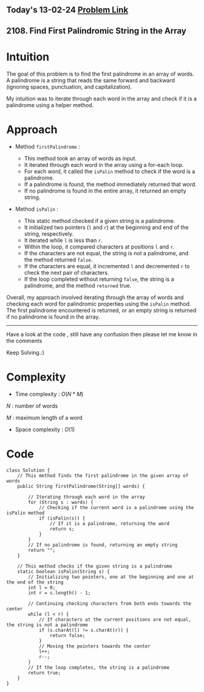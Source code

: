 ## Today's 13-02-24 [Problem Link](https://leetcode.com/problems/find-first-palindromic-string-in-the-array/description/?envType=daily-question&envId=2024-02-13)
## 2108. Find First Palindromic String in the Array

# Intuition
<!-- Describe your first thoughts on how to solve this problem. -->
The goal of this problem is to find the first palindrome in an array of words. A palindrome is a string that reads the same forward and backward (ignoring spaces, punctuation, and capitalization). 

My intuition was to iterate through each word in the array and check if it is a palindrome using a helper method.

# Approach
<!-- Describe your approach to solving the problem. -->
- Method `firstPalindrome` :
  - This method took an array of words as input.
  - It iterated through each word in the array using a for-each loop.
  - For each word, it called the `isPalin` method to check if the word is a palindrome.
  - If a palindrome is found, the method immediately returned that word.
  - If no palindrome is found in the entire array, it returned an empty string.

- Method `isPalin` :
  - This static method checked if a given string is a palindrome.
  - It initialized two pointers (`l` and `r`) at the beginning and end of the string, respectively.
  - It iterated while `l` is less than `r`.
  - Within the loop, it compared characters at positions `l` and `r`.
  - If the characters are not equal, the string is not a palindrome, and the method returned `false`.
  - If the characters are equal, it incremented `l` and decremented `r` to check the next pair of characters.
  - If the loop completed without returning `false`, the string is a palindrome, and the method `returned` true.


Overall, my approach involved iterating through the array of words and checking each word for palindromic properties using the `isPalin` method. The first palindrome encountered is returned, or an empty string is returned if no palindrome is found in the array.

---
Have a look at the code , still have any confusion then please let me know in the comments

Keep Solving.:)

# Complexity
- Time complexity : $O(N*M)$
<!-- Add your time complexity here, e.g. $$O(n)$$ -->
$N$ : number of words

$M$ : maximum length of a word
- Space complexity : $O(1)$
<!-- Add your space complexity here, e.g. $$O(n)$$ -->

# Code
```
class Solution {
    // This method finds the first palindrome in the given array of words
    public String firstPalindrome(String[] words) {
        
        // Iterating through each word in the array
        for (String s : words) {
            // Checking if the current word is a palindrome using the isPalin method
            if (isPalin(s)) {
                // If it is a palindrome, returning the word
                return s;
            }
        }
        // If no palindrome is found, returning an empty string
        return "";
    }

    // This method checks if the given string is a palindrome
    static boolean isPalin(String s) {
        // Initializing two pointers, one at the beginning and one at the end of the string
        int l = 0;
        int r = s.length() - 1;

        // Continuing checking characters from both ends towards the center
        while (l < r) {
            // If characters at the current positions are not equal, the string is not a palindrome
            if (s.charAt(l) != s.charAt(r)) {
                return false;
            }
            // Moving the pointers towards the center
            l++;
            r--;
        }
        // If the loop completes, the string is a palindrome
        return true;
    }
}
```